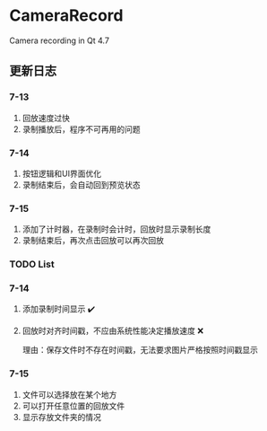 # CameraRecord

Camera recording in Qt 4.7

## 更新日志

### 7-13

1. 回放速度过快
2. 录制播放后，程序不可再用的问题

### 7-14

1. 按钮逻辑和UI界面优化
2. 录制结束后，会自动回到预览状态

### 7-15

1. 添加了计时器，在录制时会计时，回放时显示录制长度
2. 录制结束后，再次点击回放可以再次回放

### TODO List

### 7-14

1. 添加录制时间显示 :heavy_check_mark:

2. 回放时对齐时间戳，不应由系统性能决定播放速度 :x:

   理由：保存文件时不存在时间戳，无法要求图片严格按照时间戳显示

### 7-15

1. 文件可以选择放在某个地方
2. 可以打开任意位置的回放文件
3. 显示存放文件夹的情况